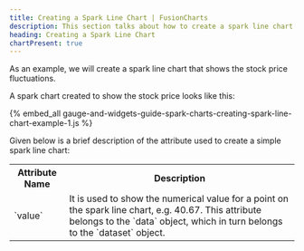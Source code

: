 ```yaml
---
title: Creating a Spark Line Chart | FusionCharts
description: This section talks about how to create a spark line chart.
heading: Creating a Spark Line Chart
chartPresent: true
---
```


As an example, we will create a spark line chart that shows the stock price fluctuations.

A spark chart created to show the stock price looks like this:

{% embed_all gauge-and-widgets-guide-spark-charts-creating-spark-line-chart-example-1.js %}

Given below is a brief description of the attribute used to create a simple spark line chart:

<table>
  <tr>
    <th>Attribute Name</th>
    <th>Description</th>
  </tr>
  <tr>
    <td>`value`</td>
    <td>It is used to show the numerical value for a point on the spark line chart, e.g. 40.67. This attribute belongs to the `data` object, which in turn belongs to the `dataset` object.</td>
  </tr>
</table>